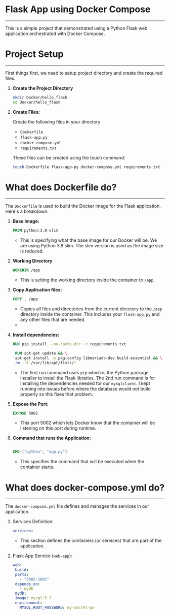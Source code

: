 # Flask App using Docker Compose
---
This is a simple project that demonstrated using a Python Flask web application orchestrated with Docker Compose.

# Project Setup
---

First things first, we need to setup project directory and create the required files.

1. **Create the Project Directory**
     ``` bash
     mkdir Docker/hello_flask
     cd Docker/hello_flask

2. **Create Files:**

   Create the following files in your directory
   - `Dockerfile`
   - `flask-app.py`
   - `docker-compose.yml`
   - `requirements.txt`
  
   These files can be created using the touch command:
   ``` bash
   touch Dockerfile flask-app-py docker-compose.yml requirements.txt
   ```

# What does Dockerfile do?
---
The `Dockerfile` is used to build the Docker image for the Flask application. Here's a breakdown:

1. **Base Image:**
   ``` dockerfile
   FROM python:3.8-slim
   ```
   - This is specifying what the base image for our Docker will be. We are using Python 3.8 slim. The slim version is used as the image size is reduced.
  
2. **Working Directory**
   ``` dockerfile
   WORKDIR /app
   ```
   - This is setting the working directory inside the container to `/app`.
  
3. **Copy Application files:**
   ``` dockerfile
   COPY . /app
   ```
   - Copies all files and directories from the current directory to the `/app` directory inside the container. This includes your `flask-app.py` and any other files that are needed.
   - 
  
4. **Install dependencies:**
   ``` dockerfile
   RUN pip install --no-cache-dir -r requirements.txt
   ```
   ``` dockerfile
    RUN apt-get update && \
    apt-get install -y pkg-config libmariadb-dev build-essential && \
    rm -rf /var/lib/apt/lists/*
   ```
   - The first run command uses `pip` which is the Python package installer to install the Flask libraries. The 2nd run command is for installing the dependencies needed for our `mysqlclient`. I kept running into issues before where the database would not build properly so this fixes that problem.
  
5. **Expose the Port:**
   ``` dockerfile
   EXPOSE 5002
   ```
   - This port 5002 which lets Docker know that the container will be listening on this port during runtime.

6. **Command that runs the Application:**

   ``` dockerfile

   CMD ["python", "app.py"]
   ```
   - This specifies the command that will be executed when the container starts.

# What does docker-compose.yml do?
---

The `docker-compose.yml` file defines and manages the services in our application.

1. Services Definition:
   ``` yaml
   services:
   ```
   - This section defines the containers (or services) that are part of the application.
  
2. Flask App Service (`web-app`):
   ``` yaml
   web:
    build: .
    ports:
      - "5002:5002"
    depends_on:
      - mydb
    mydb:
    image: mysql:5.7
    environment:
      MYSQL_ROOT_PASSWORD: my-secret-pw
      ```
